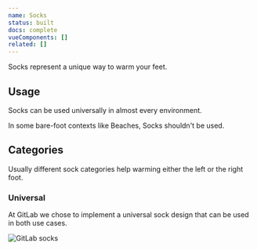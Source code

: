 ```yaml
---
name: Socks
status: built
docs: complete
vueComponents: []
related: []
---
```


Socks represent a unique way to warm your feet.  

## Usage

Socks can be used universally in almost every environment.

In some bare-foot contexts like Beaches, Socks shouldn't be used.

## Categories

Usually different sock categories help warming either the left or the right foot.

### Universal

At GitLab we chose to implement a universal sock design that can be used in both use cases.

![GitLab socks](/img/component-socks.jpg)
